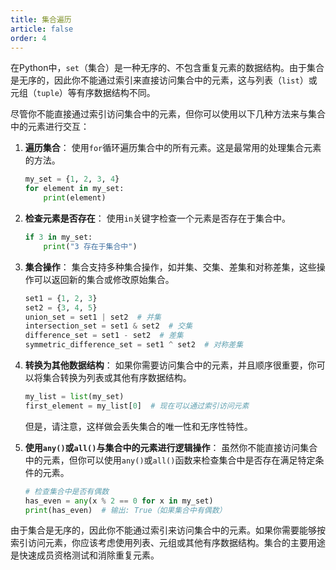 ```yaml
---
title: 集合遍历
article: false
order: 4
---
```


在Python中，`set`（集合）是一种无序的、不包含重复元素的数据结构。由于集合是无序的，因此你不能通过索引来直接访问集合中的元素，这与列表（`list`）或元组（`tuple`）等有序数据结构不同。

尽管你不能直接通过索引访问集合中的元素，但你可以使用以下几种方法来与集合中的元素进行交互：

1. **遍历集合**：
   使用`for`循环遍历集合中的所有元素。这是最常用的处理集合元素的方法。

   ```python
   my_set = {1, 2, 3, 4}
   for element in my_set:
       print(element)
   ```

2. **检查元素是否存在**：
   使用`in`关键字检查一个元素是否存在于集合中。

   ```python
   if 3 in my_set:
       print("3 存在于集合中")
   ```

3. **集合操作**：
   集合支持多种集合操作，如并集、交集、差集和对称差集，这些操作可以返回新的集合或修改原始集合。

   ```python
   set1 = {1, 2, 3}
   set2 = {3, 4, 5}
   union_set = set1 | set2  # 并集
   intersection_set = set1 & set2  # 交集
   difference_set = set1 - set2  # 差集
   symmetric_difference_set = set1 ^ set2  # 对称差集
   ```

4. **转换为其他数据结构**：
   如果你需要访问集合中的元素，并且顺序很重要，你可以将集合转换为列表或其他有序数据结构。

   ```python
   my_list = list(my_set)
   first_element = my_list[0]  # 现在可以通过索引访问元素
   ```

   但是，请注意，这样做会丢失集合的唯一性和无序性特性。

5. **使用`any()`或`all()`与集合中的元素进行逻辑操作**：
   虽然你不能直接访问集合中的元素，但你可以使用`any()`或`all()`函数来检查集合中是否存在满足特定条件的元素。

   ```python
   # 检查集合中是否有偶数
   has_even = any(x % 2 == 0 for x in my_set)
   print(has_even)  # 输出: True（如果集合中有偶数）
   ```

由于集合是无序的，因此你不能通过索引来访问集合中的元素。如果你需要能够按索引访问元素，你应该考虑使用列表、元组或其他有序数据结构。集合的主要用途是快速成员资格测试和消除重复元素。